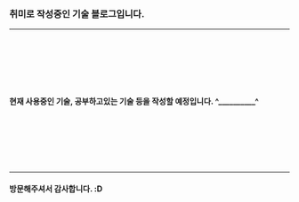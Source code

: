### 취미로 작성중인 기술 블로그입니다.
***  
<br>
<br>
<br>
<br>
<br>  

#### 현재 사용중인 기술, 공부하고있는 기술 등을 작성할 예정입니다.  ^__________^  

<br/>
<br/>
<br/>
<br/>
<br/>

***
#### 방문해주셔서 감사합니다. :D

